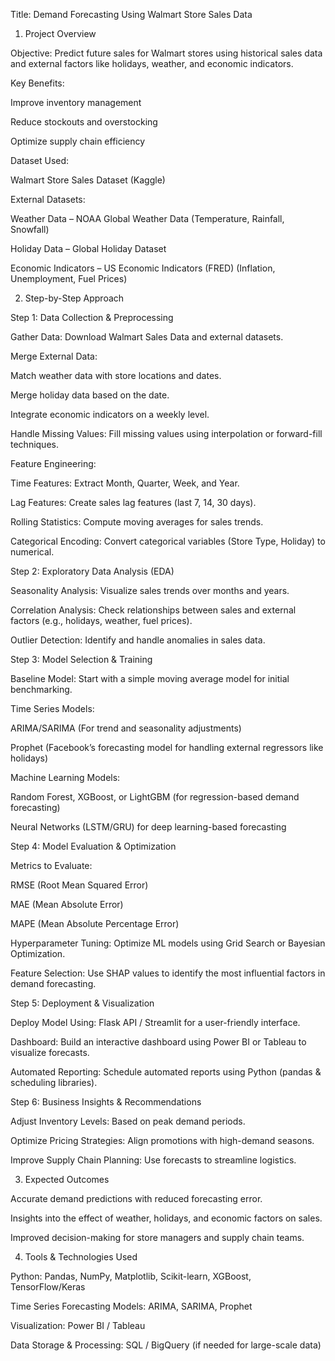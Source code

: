 Title: Demand Forecasting Using Walmart Store Sales Data

1. Project Overview

Objective: Predict future sales for Walmart stores using historical sales data and external factors like holidays, weather, and economic indicators.

Key Benefits:

Improve inventory management

Reduce stockouts and overstocking

Optimize supply chain efficiency

Dataset Used:

Walmart Store Sales Dataset (Kaggle)

External Datasets:

Weather Data – NOAA Global Weather Data (Temperature, Rainfall, Snowfall)

Holiday Data – Global Holiday Dataset

Economic Indicators – US Economic Indicators (FRED) (Inflation, Unemployment, Fuel Prices)

2. Step-by-Step Approach

Step 1: Data Collection & Preprocessing

Gather Data: Download Walmart Sales Data and external datasets.

Merge External Data:

Match weather data with store locations and dates.

Merge holiday data based on the date.

Integrate economic indicators on a weekly level.

Handle Missing Values: Fill missing values using interpolation or forward-fill techniques.

Feature Engineering:

Time Features: Extract Month, Quarter, Week, and Year.

Lag Features: Create sales lag features (last 7, 14, 30 days).

Rolling Statistics: Compute moving averages for sales trends.

Categorical Encoding: Convert categorical variables (Store Type, Holiday) to numerical.

Step 2: Exploratory Data Analysis (EDA)

Seasonality Analysis: Visualize sales trends over months and years.

Correlation Analysis: Check relationships between sales and external factors (e.g., holidays, weather, fuel prices).

Outlier Detection: Identify and handle anomalies in sales data.

Step 3: Model Selection & Training

Baseline Model: Start with a simple moving average model for initial benchmarking.

Time Series Models:

ARIMA/SARIMA (For trend and seasonality adjustments)

Prophet (Facebook’s forecasting model for handling external regressors like holidays)

Machine Learning Models:

Random Forest, XGBoost, or LightGBM (for regression-based demand forecasting)

Neural Networks (LSTM/GRU) for deep learning-based forecasting

Step 4: Model Evaluation & Optimization

Metrics to Evaluate:

RMSE (Root Mean Squared Error)

MAE (Mean Absolute Error)

MAPE (Mean Absolute Percentage Error)

Hyperparameter Tuning: Optimize ML models using Grid Search or Bayesian Optimization.

Feature Selection: Use SHAP values to identify the most influential factors in demand forecasting.

Step 5: Deployment & Visualization

Deploy Model Using: Flask API / Streamlit for a user-friendly interface.

Dashboard: Build an interactive dashboard using Power BI or Tableau to visualize forecasts.

Automated Reporting: Schedule automated reports using Python (pandas & scheduling libraries).

Step 6: Business Insights & Recommendations

Adjust Inventory Levels: Based on peak demand periods.

Optimize Pricing Strategies: Align promotions with high-demand seasons.

Improve Supply Chain Planning: Use forecasts to streamline logistics.

3. Expected Outcomes

Accurate demand predictions with reduced forecasting error.

Insights into the effect of weather, holidays, and economic factors on sales.

Improved decision-making for store managers and supply chain teams.

4. Tools & Technologies Used

Python: Pandas, NumPy, Matplotlib, Scikit-learn, XGBoost, TensorFlow/Keras

Time Series Forecasting Models: ARIMA, SARIMA, Prophet

Visualization: Power BI / Tableau

Data Storage & Processing: SQL / BigQuery (if needed for large-scale data)
